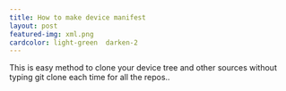 ```yaml
---
title: How to make device manifest
layout: post
featured-img: xml.png
cardcolor: light-green  darken-2
---
```


This is easy method to clone your device tree and other sources without typing git clone each time for all the repos..
